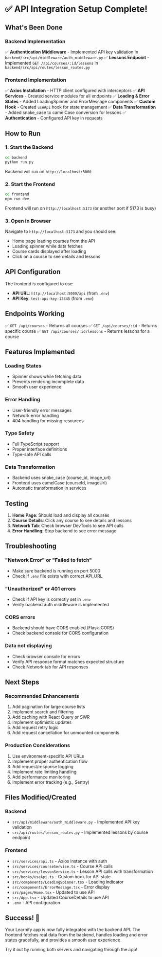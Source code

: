 # ✅ API Integration Setup Complete!

## What's Been Done

### Backend Implementation
✅ **Authentication Middleware** - Implemented API key validation in `backend/src/api/middleware/auth_middleware.py`
✅ **Lessons Endpoint** - Implemented `GET /api/courses/:id/lessons` in `backend/src/api/routes/lesson_routes.py`

### Frontend Implementation
✅ **Axios Installation** - HTTP client configured with interceptors
✅ **API Services** - Created service modules for all endpoints
✅ **Loading & Error States** - Added LoadingSpinner and ErrorMessage components
✅ **Custom Hook** - Created `useApi` hook for state management
✅ **Data Transformation** - Added snake_case to camelCase conversion for lessons
✅ **Authentication** - Configured API key in requests

## How to Run

### 1. Start the Backend
```bash
cd backend
python run.py
```
Backend will run on `http://localhost:5000`

### 2. Start the Frontend
```bash
cd frontend
npm run dev
```
Frontend will run on `http://localhost:5173` (or another port if 5173 is busy)

### 3. Open in Browser
Navigate to `http://localhost:5173` and you should see:
- Home page loading courses from the API
- Loading spinner while data fetches
- Course cards displayed after loading
- Click on a course to see details and lessons

## API Configuration

The frontend is configured to use:
- **API URL**: `http://localhost:5000/api` (from `.env`)
- **API Key**: `test-api-key-12345` (from `.env`)

## Endpoints Working

✅ `GET /api/courses` - Returns all courses
✅ `GET /api/courses/:id` - Returns specific course
✅ `GET /api/courses/:id/lessons` - Returns lessons for a course

## Features Implemented

### Loading States
- Spinner shows while fetching data
- Prevents rendering incomplete data
- Smooth user experience

### Error Handling
- User-friendly error messages
- Network error handling
- 404 handling for missing resources

### Type Safety
- Full TypeScript support
- Proper interface definitions
- Type-safe API calls

### Data Transformation
- Backend uses snake_case (course_id, image_url)
- Frontend uses camelCase (courseId, imageUrl)
- Automatic transformation in services

## Testing

1. **Home Page**: Should load and display all courses
2. **Course Details**: Click any course to see details and lessons
3. **Network Tab**: Check browser DevTools to see API calls
4. **Error Handling**: Stop backend to see error message

## Troubleshooting

### "Network Error" or "Failed to fetch"
- Make sure backend is running on port 5000
- Check if `.env` file exists with correct API_URL

### "Unauthorized" or 401 errors
- Check if API key is correctly set in `.env`
- Verify backend auth middleware is implemented

### CORS errors
- Backend should have CORS enabled (Flask-CORS)
- Check backend console for CORS configuration

### Data not displaying
- Check browser console for errors
- Verify API response format matches expected structure
- Check Network tab for API responses

## Next Steps

### Recommended Enhancements
1. Add pagination for large course lists
2. Implement search and filtering
3. Add caching with React Query or SWR
4. Implement optimistic updates
5. Add request retry logic
6. Add request cancellation for unmounted components

### Production Considerations
1. Use environment-specific API URLs
2. Implement proper authentication flow
3. Add request/response logging
4. Implement rate limiting handling
5. Add performance monitoring
6. Implement error tracking (e.g., Sentry)

## Files Modified/Created

### Backend
- `src/api/middleware/auth_middleware.py` - Implemented API key validation
- `src/api/routes/lesson_routes.py` - Implemented lessons by course endpoint

### Frontend
- `src/services/api.ts` - Axios instance with auth
- `src/services/courseService.ts` - Course API calls
- `src/services/lessonService.ts` - Lesson API calls with transformation
- `src/hooks/useApi.ts` - Custom hook for API state
- `src/components/LoadingSpinner.tsx` - Loading indicator
- `src/components/ErrorMessage.tsx` - Error display
- `src/pages/Home.tsx` - Updated to use API
- `src/App.tsx` - Updated CourseDetails to use API
- `.env` - API configuration

## Success! 🎉

Your Learnify app is now fully integrated with the backend API. The frontend fetches real data from the backend, handles loading and error states gracefully, and provides a smooth user experience.

Try it out by running both servers and navigating through the app!
